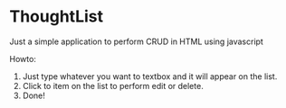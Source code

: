 # ThoughtList
Just a simple application to perform CRUD in HTML using javascript

Howto:
1. Just type whatever you want to textbox and it will appear on the list. 
2. Click to item on the list to perform edit or delete.
3. Done!
